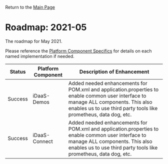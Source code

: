 Return to the <a href="https://project-herophilus.github.io/Project-Herophilus-Assets/" target="_blank">Main Page</a>

# Roadmap: 2021-05
The roadmap for May 2021.

Please reference the [Platform Component Specifics](../Design/PlatformComponents.md) for details on each named implementation if needed.

| Status | Platform Component   | Description of Enhancement|
|---|---|---|
|Success|iDaaS-Demos|Added needed enhancements for POM.xml and application.properties to enable common user interface to manage ALL components. This also enables us to use third party tools like prometheus, data dog, etc.|
|Success|iDaaS-Connect|Added needed enhancements for POM.xml and application.properties to enable common user interface to manage ALL components. This also enables us to use third party tools like prometheus, data dog, etc.|
